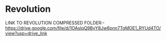# Revolution

LINK TO REVOLUTION COMPRESSED FOLDER:- https://drive.google.com/file/d/1OAslqQ9ByY8Jw6pnn7TgMOE1_RYUd4TO/view?usp=drive_link
